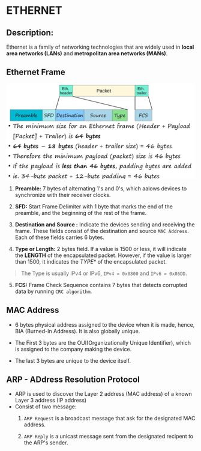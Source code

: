 
# ETHERNET



## Description:
Ethernet is a family of networking technologies that are widely used in **local area networks (LANs)** and **metropolitan area networks (MANs)**.


## Ethernet Frame
![Ethernet Frame Illustration](https://github.com/Catcurity123/Swinburne-ICT-Courses/blob/main/TNE10006%20-%20Network%20and%20Switching/Picture/Ethernet/EthernetFrame.png?raw=true)

1. **Preamble:** 7 bytes of alternating 1's and 0's, which aalows devices to synchronize with their receiver clocks.

2. **SFD:** Start Frame Delimiter with 1 byte that marks the end of the preamble, and the beginning of the rest of the frame.

3. **Destination and Source :** Indicate the devices sending and receiving the frame. These fields consist of the destination and source `MAC Address`. Each of these fields carries 6 bytes.

4. **Type or Length:** 2 bytes field. If a value is 1500 or less, it will indicate the **LENGTH** of the encapsulated packet. However, if the value is larger than 1500, it indicates the *TYPE** of the encapsulated packet. 
> The Type is usually IPv4 or IPv6, `IPv4 = 0x0800` and `IPv6 = 0x86DD`.

5. **FCS:** Frame Check Sequence contains 7 bytes that detects corrupted data by running `CRC algorithm`.



## MAC Address
- 6 bytes physical address assigned to the device when it is made, hence, BIA (Burned-In Address). It is also globally unique.

- The First 3 bytes are the OUI(Organizationally Unique Identifier), which is assigned to the company making the device.

- The last 3 bytes are unique to the device itself.

## ARP - ADdress Resolution Protocol
- ARP is used to discover the Layer 2 address (MAC address) of a known Layer 3 address (IP address)
- Consist of two message:
  1. `ARP Request` is a broadcast message that ask for the designated MAC address.

  2. `ARP Reply` is a unicast message sent from the designated recipent to the ARP's sender.
